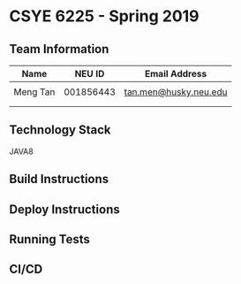 # CSYE 6225 - Spring 2019

## Team Information

| Name | NEU ID | Email Address |
| --- | --- | --- |
| | | |
| Meng Tan | 001856443 | tan.men@husky.neu.edu |
| | | |
| | | |

## Technology Stack
JAVA8

## Build Instructions


## Deploy Instructions


## Running Tests


## CI/CD


